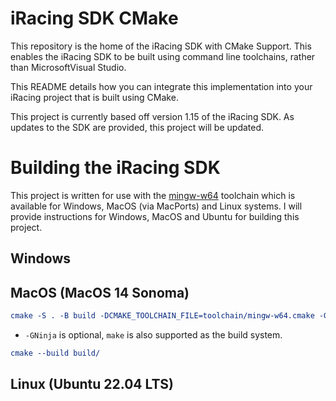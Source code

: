 # iRacing SDK CMake

This repository is the home of the iRacing SDK with CMake Support. This enables the iRacing SDK to be built using command line toolchains, rather than MicrosoftVisual Studio. 

This README details how you can integrate this implementation into your iRacing project that is built using CMake.

This project is currently based off version 1.15 of the iRacing SDK. As updates to the SDK are provided, this project will be updated.

# Building the iRacing SDK
This project is written for use with the [mingw-w64][mingw-w64-homepage] toolchain which is available for Windows, MacOS (via MacPorts) and Linux systems. I will provide instructions for Windows, MacOS and Ubuntu for building this project.

## Windows

## MacOS (MacOS 14 Sonoma)

```cmake
cmake -S . -B build -DCMAKE_TOOLCHAIN_FILE=toolchain/mingw-w64.cmake -GNinja
```

* `-GNinja` is optional, `make` is also supported as the build system.

```cmake
cmake --build build/
```

## Linux (Ubuntu 22.04 LTS)

[mingw-w64-homepage]: https://www.mingw-w64.org
